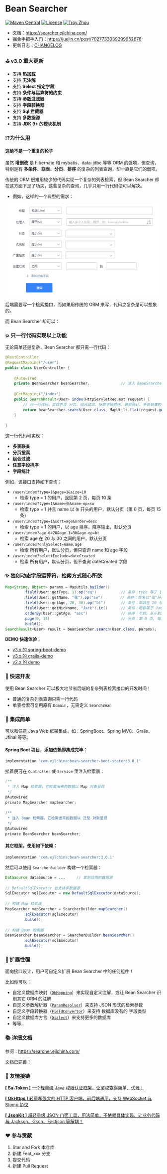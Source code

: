 # Bean Searcher

[![Maven Central](https://maven-badges.herokuapp.com/maven-central/com.ejlchina/bean-searcher/badge.svg)](https://maven-badges.herokuapp.com/maven-central/com.ejlchina/bean-searcher/)
[![License](https://img.shields.io/badge/license-Apache%202-4EB1BA.svg)](https://www.apache.org/licenses/LICENSE-2.0.html)
[![Troy.Zhou](https://img.shields.io/badge/%E4%BD%9C%E8%80%85-ejlchina-orange.svg)](https://github.com/ejlchina)

* 文档：https://searcher.ejlchina.com/
* 掘金手把手入门：https://juejin.cn/post/7027733039299952676
* 更新日志：[CHANGELOG](./CHANGELOG.md)

### ⛳ v3.0 重大更新

* 支持 **热加载**
* 支持 **无注解**
* 支持 **Select 指定字段**
* 支持 **条件与运算符的约束**
* 支持 **参数过滤器**
* 支持 **字段转换器**
* 支持 **Sql 拦截器**
* 支持 **多数据源**
* 支持 **JDK 9+ 的模块机制**

### ⁉️为什么用

#### 这绝不是一个重复的轮子

虽然 **增删改** 是 hibernate 和 mybatis、data-jdbc 等等 ORM 的强项，但查询，特别是有 **多条件**、**联表**、**分页**、**排序** 的复杂的列表查询，却一直是它们的弱项。

传统的 ORM 很难用较少的代码实现一个复杂的列表检索，但 Bean Searcher 却在这方面下足了功夫，这些复杂的查询，几乎只用一行代码便可以解决。

* 例如，这样的一个典型的需求：

![](./assets/case.png)

后端需要写一个检索接口，而如果用传统的 ORM 来写，代码之复杂是可以想象的。

而 Bean Searcher 却可以：

### 💥 只一行代码实现以上功能

无论简单还是复杂，Bean Searcher 都只需一行代码：

```java
@RestController
@RequestMapping("/user")
public class UserController {

    @Autowired
    private BeanSearcher beanSearcher;              // 注入 BeanSearcher 的检索器

    @GetMapping("/index")
    public SearchResult<User> index(HttpServletRequest request) {
        // 只一行代码，实现包含 分页、组合过滤、任意字段排序、甚至统计、多表联查的 复杂检索功能
        return beanSearcher.search(User.class, MapUtils.flat(request.getParameterMap()));
    }
	
}
```

这一行代码可实现：

* **多表联查**
* **分页搜索**
* **组合过滤**
* **任意字段排序**
* **字段统计**

例如，该接口支持如下查询：

* `/user/index?type=1&page=1&size=10`
  - 检索 type = 1 的用户，返回第 2 页，每页 10 条
* `/user/index?type=1&name=张&name-op=sw`
  - 检索 type = 1 并且 name 以 `张` 开头的用户，默认分页（第 0 页，每页 15 条）
* `/user/index?type=1&sort=age&order=desc`
  - 检索 type = 1 的用户，以 age 排序，降序输出，默认分页
* `/user/index?age-0=20&age-1=30&age-op=bt`
  - 检索 age 在 20 与 30 之间的用户，默认分页
* `/user/index?onlySelect=name,age`
  - 检索 所有用户，默认分页，但只查询 name 和 age 字段
* `/user/index?selectExclude=dateCreated`
  - 检索 所有用户，默认分页，但不查询 dateCreated  字段

### ✨ 独创动态字段运算符，检索方式随心所欲

```java
Map<String, Object> params = MapUtils.builder()
        .field(User::getType, 1).op("eq")           // 条件：type 等于 1
        .field(User::getName, "张").op("sw")        // 条件：姓名以"张"开头
        .field(User::getAge, 20, 30).op("bt")       // 条件：年龄在 20 与 30 之间
        .field(User::getNickname, "Jack").ic()      // 条件：昵称等于 Jack, 忽略大小写
        .orderBy(User::getAge, "asc")               // 排序：年龄，从小到大
        .page(0, 15)                                // 分页：第 0 页, 每页 15 条
        .build();
SearchResult<User> result = beanSearcher.search(User.class, params);
```

**DEMO 快速体验**：

* [v3.x 的 spring-boot-demo](./bean-searcher-demos/spring-boot-demo)
* [v3.x 的 grails-demo](./bean-searcher-demos/grails-demo)
* [v2.x 的 demo](https://gitee.com/ejlchina-zhxu/bean-searcher-demo)

### 🚀 快速开发

使用 Bean Searcher 可以极大地节省后端的复杂列表检索接口的开发时间！

* 普通的复杂列表查询只需一行代码
* 单表检索可复用原有 `Domain`，无需定义 `SearchBean`

### 🌱 集成简单

可以和任意 Java Web 框架集成，如：SpringBoot、Spring MVC、Grails、Jfinal 等等。

#### Spring Boot 项目，添加依赖即集成完毕：

```groovy
implementation 'com.ejlchina:bean-searcher-boot-stater:3.0.1'
```

接着便可在 `Controller` 或 `Service` 里注入检索器：

```groovy
/**
 * 注入 Map 检索器，它检索出来的数据以 Map 对象呈现
 */
@Autowired
private MapSearcher mapSearcher;

/**
 * 注入 Bean 检索器，它检索出来的数据以 泛型 对象呈现
 */
@Autowired
private BeanSearcher beanSearcher;
```

#### 其它框架，使用如下依赖：

```groovy
implementation 'com.ejlchina:bean-searcher:3.0.1'
```

然后可以使用 `SearcherBuilder` 构建一个检索器：

```java
DataSource dataSource = ...     // 拿到应用的数据源

// DefaultSqlExecutor 也支持多数据源
SqlExecutor sqlExecutor = new DefaultSqlExecutor(dataSource);

// 构建 Map 检索器
MapSearcher mapSearcher = SearcherBuilder.mapSearcher()
        .sqlExecutor(sqlExecutor)
        .build();

// 构建 Bean 检索器
BeanSearcher beanSearcher = SearcherBuilder.beanSearcher()
        .sqlExecutor(sqlExecutor)
        .build();
```

### 🔨 扩展性强

面向接口设计，用户可自定义扩展 Bean Searcher 中的任何组件！

比如你可以：
* 自定义数据库映射（[`DbMapping`](/bean-searcher/src/main/java/com/ejlchina/searcher/DbMapping.java)）来实现自定义注解，或让 Bean Searcher 识别其它 ORM 的注解
* 自定义参数解析器（[`ParamResolver`](/bean-searcher/src/main/java/com/ejlchina/searcher/ParamResolver.java)）来支持 JSON 形式的检索参数
* 自定义字段转换器（[`FieldConvertor`](/bean-searcher/src/main/java/com/ejlchina/searcher/FieldConvertor.java)）来支持 数据库没有的 字段类型
* 自定义数据库方言（[`Dialect`](/bean-searcher/src/main/java/com/ejlchina/searcher/Dialect.java)）来支持更多的数据库
* 等等..

### 📚 详细文档

参阅：https://searcher.ejlchina.com/

文档已完善！

### 🤝 友情接链

[**[ Sa-Token ]** 一个轻量级 Java 权限认证框架，让鉴权变得简单、优雅！](https://github.com/dromara/Sa-Token)

[**[ OkHttps ]** 轻量却强大的 HTTP 客户端，前后端通用，支持 WebSocket 与 Stomp 协议](https://gitee.com/ejlchina-zhxu/okhttps)

[**[ JsonKit ]** 超轻量级 JSON 门面工具，用法简单，不依赖具体实现，让业务代码与 Jackson、Gson、Fastjson 等解耦！](https://gitee.com/ejlchina-zhxu/jsonkit)

### ❤️ 参与贡献

1.  Star and Fork 本仓库
2.  新建 Feat_xxx 分支
3.  提交代码
4.  新建 Pull Request



